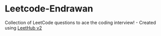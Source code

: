 # Leetcode-Endrawan
Collection of LeetCode questions to ace the coding interview! - Created using [LeetHub v2](https://github.com/arunbhardwaj/LeetHub-2.0)
